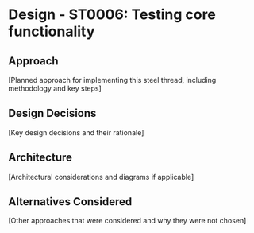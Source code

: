 # Design - ST0006: Testing core functionality

## Approach

[Planned approach for implementing this steel thread, including methodology and key steps]

## Design Decisions

[Key design decisions and their rationale]

## Architecture

[Architectural considerations and diagrams if applicable]

## Alternatives Considered

[Other approaches that were considered and why they were not chosen]
